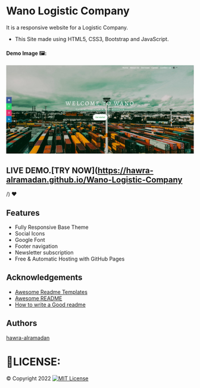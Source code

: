 # Wano Logistic Company
 It is a responsive website for a Logistic Company.


 - This Site made  using HTML5, CSS3, Bootstrap and JavaScript.


#### Demo Image 🖼:
![](Screenshot.png)


## LIVE DEMO.[TRY NOW](https://hawra-alramadan.github.io/Wano-Logistic-Company
/) ♥


## Features

 - Fully Responsive Base Theme
 - Social Icons 
 - Google Font 
 - Footer navigation
 - Newsletter subscription 
 - Free & Automatic Hosting with GitHub Pages 




 

## Acknowledgements

 - [Awesome Readme Templates](https://awesomeopensource.com/project/elangosundar/awesome-README-templates)
 - [Awesome README](https://github.com/matiassingers/awesome-readme)
 - [How to write a Good readme](https://bulldogjob.com/news/449-how-to-write-a-good-readme-for-your-github-project)

## Authors

 [hawra-alramadan](https://github.com/hawra-alramadan)


# 🔐LICENSE:
©  Copyright 2022 [![MIT License](https://img.shields.io/badge/License-MIT-green.svg)](License.md)




